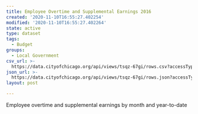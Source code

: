 ```yaml
---
title: Employee Overtime and Supplemental Earnings 2016
created: '2020-11-10T16:55:27.402254'
modified: '2020-11-10T16:55:27.402264'
state: active
type: dataset
tags:
  - Budget
groups:
  - Local Government
csv_url: >-
  https://data.cityofchicago.org/api/views/tsqz-67gi/rows.csv?accessType=DOWNLOAD
json_url: >-
  https://data.cityofchicago.org/api/views/tsqz-67gi/rows.json?accessType=DOWNLOAD
layout: post

---
```

Employee overtime and supplemental earnings by month and year-to-date
